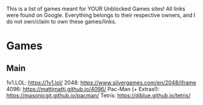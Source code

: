 This is a list of games meant for YOUR Unblocked Games sites!
All links were found on Google. Everything belongs to their respective owners, and I do not own/claim to own these games/links.

# Games
## Main
1v1.LOL: https://1v1.lol/
2048: https://www.silvergames.com/en/2048/iframe
4096: https://mattjmattj.github.io/4096/
Pac-Man (+ Extras!): https://masonicgit.github.io/pacman/
Tetris: https://djblue.github.io/tetris/
